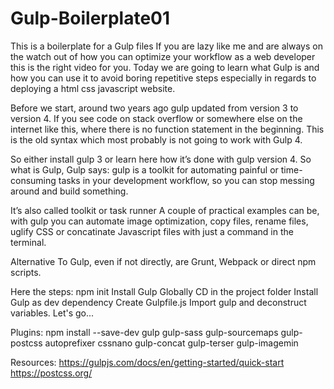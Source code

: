 # Gulp-Boilerplate01

This is a boilerplate for a Gulp files If you are lazy like me and are always on the watch out of how you can optimize your workflow
as a web developer this is the right video for you. 
Today we are going to learn what Gulp is and how you can use it to avoid boring repetitive steps especially
in regards to deploying a html css javascript website. 

Before we start, around two years ago gulp updated from version 3 to version 4. 
If you see code on stack overflow or somewhere else on the internet like this, where there is no function statement in the beginning. 
This is the old syntax which most probably is not going to work with Gulp 4. 

So either install gulp 3 or learn here how it’s done with gulp version 4. 
So what is Gulp, Gulp says: gulp is a toolkit for automating painful or time-consuming tasks in your development workflow,
so you can stop messing around and build something. 

It’s also called toolkit or task runner A couple of practical examples can be, with gulp you can automate image optimization,
copy files, rename files, uglify CSS or concatinate Javascript files with just a command in the terminal. 

Alternative To Gulp, even if not directly, are Grunt, Webpack or direct npm scripts. 

Here the steps: 
npm init 
Install Gulp Globally 
CD in the project folder 
Install Gulp as dev dependency 
Create Gulpfile.js 
Import gulp and deconstruct variables. 
Let's go... 

Plugins: 
npm install --save-dev gulp gulp-sass gulp-sourcemaps gulp-postcss autoprefixer cssnano gulp-concat gulp-terser gulp-imagemin

Resources: https://gulpjs.com/docs/en/getting-started/quick-start https://postcss.org/
